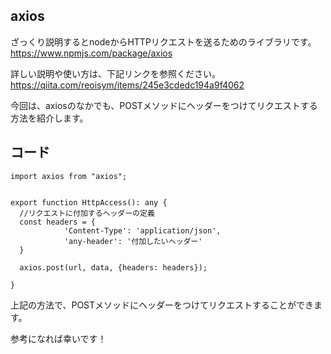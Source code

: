 ## axios
ざっくり説明するとnodeからHTTPリクエストを送るためのライブラリです。
https://www.npmjs.com/package/axios

詳しい説明や使い方は、下記リンクを参照ください。
https://qiita.com/reoisym/items/245e3cdedc194a9f4062

今回は、axiosのなかでも、POSTメソッドにヘッダーをつけてリクエストする方法を紹介します。

## コード

```tsx:sample.tsx
import axios from "axios";


export function HttpAccess(): any {
  //リクエストに付加するヘッダーの定義
  const headers = {
            'Content-Type': 'application/json',
            'any-header': '付加したいヘッダー'
  }

  axios.post(url, data, {headers: headers});

}
```

上記の方法で、POSTメソッドにヘッダーをつけてリクエストすることができます。

参考になれば幸いです！